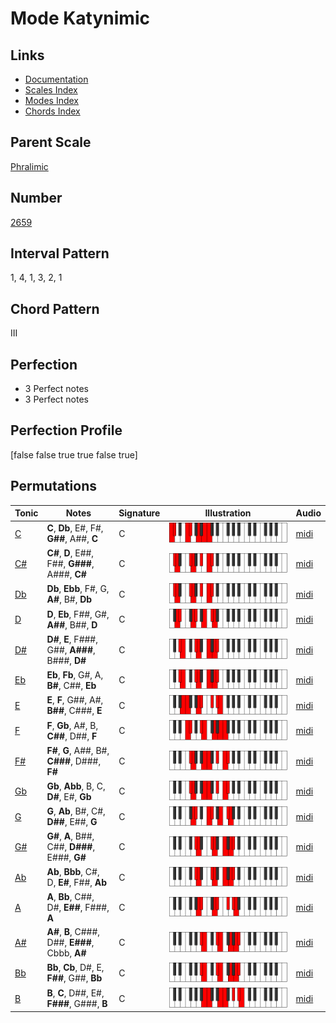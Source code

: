 # Mode Katynimic

## Links

- [Documentation](index.md)
- [Scales Index](Scales.md)
- [Modes Index](Modes.md)
- [Chords Index](Chords.md)

## Parent Scale

[Phralimic](ScalePhralimic.md)

## Number

[2659](https://ianring.com/musictheory/scales/2659)

## Interval Pattern

1, 4, 1, 3, 2, 1

## Chord Pattern

III

## Perfection

- 3 Perfect notes
- 3 Perfect notes

## Perfection Profile

[false false true true false true]

## Permutations

| Tonic | Notes | Signature | Illustration | Audio |
|-------|-------|-----------|--------------|-------|
| [C](ModeCNaturalKatynimic.md) | **C**, **Db**, E#, F#, **G##**, A##, **C** | C | ![CNaturalKatynimic](ModeCNaturalKatynimic.png) | [midi](https://github.com/edipermadi/music/blob/main/docs/ModeCNaturalKatynimic.mid?raw=true) |
| [C#](ModeCSharpKatynimic.md) | **C#**, **D**, E##, F##, **G###**, A###, **C#** | C | ![CSharpKatynimic](ModeCSharpKatynimic.png) | [midi](https://github.com/edipermadi/music/blob/main/docs/ModeCSharpKatynimic.mid?raw=true) |
| [Db](ModeDFlatKatynimic.md) | **Db**, **Ebb**, F#, G, **A#**, B#, **Db** | C | ![DFlatKatynimic](ModeDFlatKatynimic.png) | [midi](https://github.com/edipermadi/music/blob/main/docs/ModeDFlatKatynimic.mid?raw=true) |
| [D](ModeDNaturalKatynimic.md) | **D**, **Eb**, F##, G#, **A##**, B##, **D** | C | ![DNaturalKatynimic](ModeDNaturalKatynimic.png) | [midi](https://github.com/edipermadi/music/blob/main/docs/ModeDNaturalKatynimic.mid?raw=true) |
| [D#](ModeDSharpKatynimic.md) | **D#**, **E**, F###, G##, **A###**, B###, **D#** | C | ![DSharpKatynimic](ModeDSharpKatynimic.png) | [midi](https://github.com/edipermadi/music/blob/main/docs/ModeDSharpKatynimic.mid?raw=true) |
| [Eb](ModeEFlatKatynimic.md) | **Eb**, **Fb**, G#, A, **B#**, C##, **Eb** | C | ![EFlatKatynimic](ModeEFlatKatynimic.png) | [midi](https://github.com/edipermadi/music/blob/main/docs/ModeEFlatKatynimic.mid?raw=true) |
| [E](ModeENaturalKatynimic.md) | **E**, **F**, G##, A#, **B##**, C###, **E** | C | ![ENaturalKatynimic](ModeENaturalKatynimic.png) | [midi](https://github.com/edipermadi/music/blob/main/docs/ModeENaturalKatynimic.mid?raw=true) |
| [F](ModeFNaturalKatynimic.md) | **F**, **Gb**, A#, B, **C##**, D##, **F** | C | ![FNaturalKatynimic](ModeFNaturalKatynimic.png) | [midi](https://github.com/edipermadi/music/blob/main/docs/ModeFNaturalKatynimic.mid?raw=true) |
| [F#](ModeFSharpKatynimic.md) | **F#**, **G**, A##, B#, **C###**, D###, **F#** | C | ![FSharpKatynimic](ModeFSharpKatynimic.png) | [midi](https://github.com/edipermadi/music/blob/main/docs/ModeFSharpKatynimic.mid?raw=true) |
| [Gb](ModeGFlatKatynimic.md) | **Gb**, **Abb**, B, C, **D#**, E#, **Gb** | C | ![GFlatKatynimic](ModeGFlatKatynimic.png) | [midi](https://github.com/edipermadi/music/blob/main/docs/ModeGFlatKatynimic.mid?raw=true) |
| [G](ModeGNaturalKatynimic.md) | **G**, **Ab**, B#, C#, **D##**, E##, **G** | C | ![GNaturalKatynimic](ModeGNaturalKatynimic.png) | [midi](https://github.com/edipermadi/music/blob/main/docs/ModeGNaturalKatynimic.mid?raw=true) |
| [G#](ModeGSharpKatynimic.md) | **G#**, **A**, B##, C##, **D###**, E###, **G#** | C | ![GSharpKatynimic](ModeGSharpKatynimic.png) | [midi](https://github.com/edipermadi/music/blob/main/docs/ModeGSharpKatynimic.mid?raw=true) |
| [Ab](ModeAFlatKatynimic.md) | **Ab**, **Bbb**, C#, D, **E#**, F##, **Ab** | C | ![AFlatKatynimic](ModeAFlatKatynimic.png) | [midi](https://github.com/edipermadi/music/blob/main/docs/ModeAFlatKatynimic.mid?raw=true) |
| [A](ModeANaturalKatynimic.md) | **A**, **Bb**, C##, D#, **E##**, F###, **A** | C | ![ANaturalKatynimic](ModeANaturalKatynimic.png) | [midi](https://github.com/edipermadi/music/blob/main/docs/ModeANaturalKatynimic.mid?raw=true) |
| [A#](ModeASharpKatynimic.md) | **A#**, **B**, C###, D##, **E###**, Cbbb, **A#** | C | ![ASharpKatynimic](ModeASharpKatynimic.png) | [midi](https://github.com/edipermadi/music/blob/main/docs/ModeASharpKatynimic.mid?raw=true) |
| [Bb](ModeBFlatKatynimic.md) | **Bb**, **Cb**, D#, E, **F##**, G##, **Bb** | C | ![BFlatKatynimic](ModeBFlatKatynimic.png) | [midi](https://github.com/edipermadi/music/blob/main/docs/ModeBFlatKatynimic.mid?raw=true) |
| [B](ModeBNaturalKatynimic.md) | **B**, **C**, D##, E#, **F###**, G###, **B** | C | ![BNaturalKatynimic](ModeBNaturalKatynimic.png) | [midi](https://github.com/edipermadi/music/blob/main/docs/ModeBNaturalKatynimic.mid?raw=true) |
